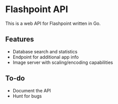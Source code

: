 # Flashpoint API
This is a web API for Flashpoint written in Go.

## Features
* Database search and statistics
* Endpoint for additional app info
* Image server with scaling/encoding capabilities

## To-do
* Document the API
* Hunt for bugs